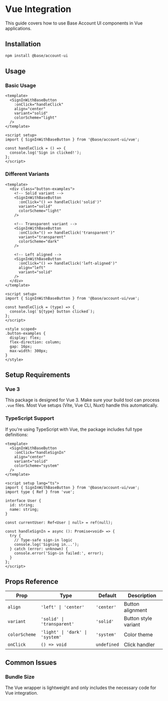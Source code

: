 # Vue Integration

This guide covers how to use Base Account UI components in Vue applications.

## Installation

```bash
npm install @base/account-ui
```

## Usage

### Basic Usage

```vue
<template>
  <SignInWithBaseButton 
    :onClick="handleClick"
    align="center"
    variant="solid"
    colorScheme="light"
  />
</template>

<script setup>
import { SignInWithBaseButton } from '@base/account-ui/vue';

const handleClick = () => {
  console.log('Sign in clicked!');
};
</script>
```

### Different Variants

```vue
<template>
  <div class="button-examples">
    <!-- Solid variant -->
    <SignInWithBaseButton 
      :onClick="() => handleClick('solid')"
      variant="solid"
      colorScheme="light"
    />
    
    <!-- Transparent variant -->
    <SignInWithBaseButton 
      :onClick="() => handleClick('transparent')"
      variant="transparent"
      colorScheme="dark"
    />
    
    <!-- Left aligned -->
    <SignInWithBaseButton 
      :onClick="() => handleClick('left-aligned')"
      align="left"
      variant="solid"
    />
  </div>
</template>

<script setup>
import { SignInWithBaseButton } from '@base/account-ui/vue';

const handleClick = (type) => {
  console.log(`${type} button clicked`);
};
</script>

<style scoped>
.button-examples {
  display: flex;
  flex-direction: column;
  gap: 16px;
  max-width: 300px;
}
</style>
```

## Setup Requirements

### Vue 3

This package is designed for Vue 3. Make sure your build tool can process `.vue` files. Most Vue setups (Vite, Vue CLI, Nuxt) handle this automatically.

### TypeScript Support

If you're using TypeScript with Vue, the package includes full type definitions:

```vue
<template>
  <SignInWithBaseButton 
    :onClick="handleSignIn"
    align="center"
    variant="solid"
    colorScheme="system"
  />
</template>

<script setup lang="ts">
import { SignInWithBaseButton } from '@base/account-ui/vue';
import type { Ref } from 'vue';

interface User {
  id: string;
  name: string;
}

const currentUser: Ref<User | null> = ref(null);

const handleSignIn = async (): Promise<void> => {
  try {
    // Type-safe sign-in logic
    console.log('Signing in...');
  } catch (error: unknown) {
    console.error('Sign-in failed:', error);
  }
};
</script>
```

## Props Reference

| Prop | Type | Default | Description |
|------|------|---------|-------------|
| `align` | `'left' \| 'center'` | `'center'` | Button alignment |
| `variant` | `'solid' \| 'transparent'` | `'solid'` | Button style variant |
| `colorScheme` | `'light' \| 'dark' \| 'system'` | `'system'` | Color theme |
| `onClick` | `() => void` | `undefined` | Click handler |

## Common Issues

### Bundle Size

The Vue wrapper is lightweight and only includes the necessary code for Vue integration.
